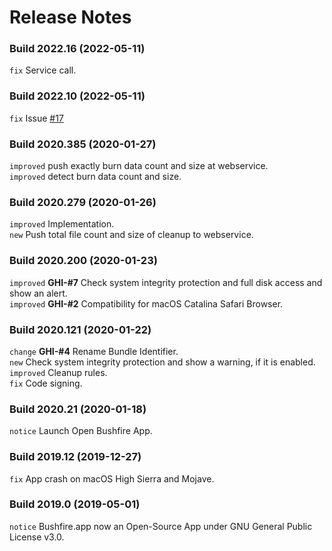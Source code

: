 # Release Notes

### Build 2022.16 (2022-05-11)
`fix` Service call.  

### Build 2022.10 (2022-05-11)
`fix` Issue [#17](https://github.com/ghostjuza/open-bushfire/issues/17)  

### Build 2020.385 (2020-01-27)
`improved` push exactly burn data count and size at webservice.  
`improved` detect burn data count and size.

### Build 2020.279 (2020-01-26)
`improved` Implementation.  
`new` Push total file count and size of cleanup to webservice. 

### Build 2020.200 (2020-01-23)
`improved` **GHI-#7** Check system integrity protection and full disk access and show an alert.  
`improved` **GHI-#2** Compatibility for macOS Catalina Safari Browser.

### Build 2020.121 (2020-01-22)
`change` **GHI-#4** Rename Bundle Identifier.  
`new` Check system integrity protection and show a warning, if it is enabled.  
`improved` Cleanup rules.  
`fix` Code signing.  

### Build 2020.21 (2020-01-18)
`notice` Launch Open Bushfire App.  

### Build 2019.12 (2019-12-27)
`fix` App crash on macOS High Sierra and Mojave.  

### Build 2019.0 (2019-05-01)
`notice` Bushfire.app now an Open-Source App under GNU General Public License v3.0.  
